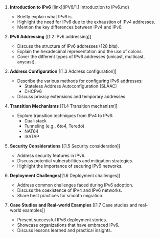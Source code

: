 
1. **Introduction to IPv6** [link](IPV6/1.1 Introduction to IPv6.md)

    
    - Briefly explain what IPv6 is.
    - Highlight the need for IPv6 due to the exhaustion of IPv4 addresses.
    - Mention the key differences between IPv4 and IPv6.
2. **IPv6 Addressing** [[1.2 IPv6 addressing]]
    
    - Discuss the structure of IPv6 addresses (128 bits).
    - Explain the hexadecimal representation and the use of colons.
    - Cover the different types of IPv6 addresses (unicast, multicast, anycast).
3. **Address Configuration** [[1.3 Address configuration]]
    
    - Describe the various methods for configuring IPv6 addresses:
        - Stateless Address Autoconfiguration (SLAAC)
        - DHCPv6
    - Discuss privacy extensions and temporary addresses.
4. **Transition Mechanisms** [[1.4 Transition mechanism]]
    
    - Explore transition techniques from IPv4 to IPv6:
        - Dual-stack
        - Tunneling (e.g., 6to4, Teredo)
        - NAT64
        - ISATAP
5. **Security Considerations** [[1.5 Security consideration]]
    
    - Address security features in IPv6.
    - Discuss potential vulnerabilities and mitigation strategies.
    - Highlight the importance of securing IPv6 networks.
6. **Deployment Challenges**[[1.6 Deployment challenges]]
    
    - Address common challenges faced during IPv6 adoption.
    - Discuss the coexistence of IPv4 and IPv6 networks.
    - Share best practices for smooth migration.
7. **Case Studies and Real-world Examples** [[1.7 Case studies and real-world examples]]
    
    - Present successful IPv6 deployment stories.
    - Showcase organizations that have embraced IPv6.
    - Discuss lessons learned and practical insights.





